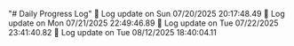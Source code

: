 "# Daily Progress Log" 
📅 Log update on Sun 07/20/2025 20:17:48.49 
📅 Log update on Mon 07/21/2025 22:49:46.89 
📅 Log update on Tue 07/22/2025 23:41:40.82 
📅 Log update on Tue 08/12/2025 18:40:04.11 
